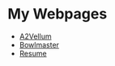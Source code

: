 # My Webpages
* [A2Vellum](http://www.bhlai.com/A2Vellum)
* [Bowlmaster](http://www.bhlai.com/bowlmaster-web)
* [Resume](http://www.bhlai.com/myResume.pdf)
